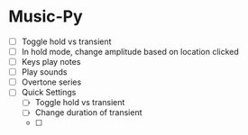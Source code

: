 # Music-Py

- [ ] Toggle hold vs transient
- [ ] In hold mode, change amplitude based on location clicked
- [ ] Keys play notes
- [ ] Play sounds
- [ ] Overtone series
- [ ] Quick Settings
    - [ ] Toggle hold vs transient
    - [ ] Change duration of transient
    - [ ]